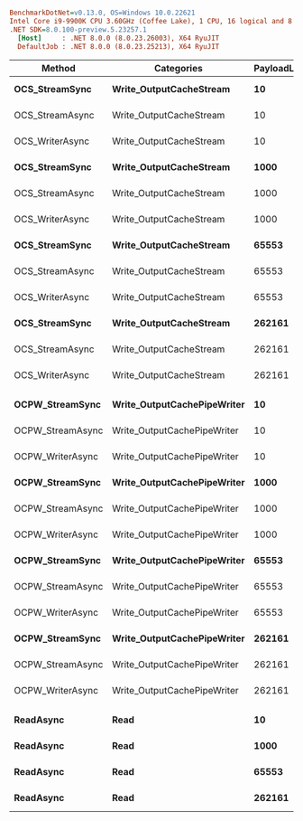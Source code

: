 ``` ini

BenchmarkDotNet=v0.13.0, OS=Windows 10.0.22621
Intel Core i9-9900K CPU 3.60GHz (Coffee Lake), 1 CPU, 16 logical and 8 physical cores
.NET SDK=8.0.100-preview.5.23257.1
  [Host]     : .NET 8.0.0 (8.0.23.26003), X64 RyuJIT
  DefaultJob : .NET 8.0.0 (8.0.23.25213), X64 RyuJIT


```
|           Method |                  Categories | PayloadLength |         Mean |     Error |    StdDev |   Gen 0 |   Gen 1 |   Gen 2 | Allocated |
|----------------- |---------------------------- |-------------- |-------------:|----------:|----------:|--------:|--------:|--------:|----------:|
|   **OCS_StreamSync** |     **Write_OutputCacheStream** |            **10** |     **939.3 ns** |   **7.84 ns** |   **6.55 ns** |  **0.0620** |       **-** |       **-** |     **520 B** |
|  OCS_StreamAsync |     Write_OutputCacheStream |            10 |     963.5 ns |   5.41 ns |   5.06 ns |  0.0610 |       - |       - |     520 B |
|  OCS_WriterAsync |     Write_OutputCacheStream |            10 |   1,166.8 ns |  10.92 ns |  10.21 ns |  0.1068 |       - |       - |     904 B |
|   **OCS_StreamSync** |     **Write_OutputCacheStream** |          **1000** |   **1,130.0 ns** |  **17.20 ns** |  **16.09 ns** |  **0.1793** |       **-** |       **-** |   **1,504 B** |
|  OCS_StreamAsync |     Write_OutputCacheStream |          1000 |   1,227.1 ns |   7.86 ns |   6.13 ns |  0.1793 |       - |       - |   1,504 B |
|  OCS_WriterAsync |     Write_OutputCacheStream |          1000 |   1,321.5 ns |   5.73 ns |   5.36 ns |  0.2251 |       - |       - |   1,888 B |
|   **OCS_StreamSync** |     **Write_OutputCacheStream** |         **65553** |  **15,172.9 ns** | **303.11 ns** | **253.11 ns** |  **7.8735** |  **1.5717** |       **-** |  **66,064 B** |
|  OCS_StreamAsync |     Write_OutputCacheStream |         65553 |  17,548.1 ns | 329.67 ns | 292.25 ns |  7.8735 |  1.5564 |       - |  66,064 B |
|  OCS_WriterAsync |     Write_OutputCacheStream |         65553 |  20,486.3 ns | 369.58 ns | 637.51 ns |  8.1177 |  1.6174 |       - |  68,594 B |
|   **OCS_StreamSync** |     **Write_OutputCacheStream** |        **262161** |  **80,801.4 ns** | **586.80 ns** | **520.19 ns** | **72.6318** | **72.5098** | **72.5098** | **263,158 B** |
|  OCS_StreamAsync |     Write_OutputCacheStream |        262161 |  91,073.7 ns | 379.99 ns | 355.44 ns | 72.9980 | 72.8760 | 72.8760 | 263,171 B |
|  OCS_WriterAsync |     Write_OutputCacheStream |        262161 | 103,216.1 ns | 652.99 ns | 545.28 ns | 74.0967 | 72.8760 | 72.8760 | 272,225 B |
|                  |                             |               |              |           |           |         |         |         |           |
|  **OCPW_StreamSync** | **Write_OutputCachePipeWriter** |            **10** |   **1,028.0 ns** |   **7.40 ns** |   **6.18 ns** |  **0.0725** |       **-** |       **-** |     **608 B** |
| OCPW_StreamAsync | Write_OutputCachePipeWriter |            10 |   1,028.2 ns |  19.10 ns |  18.76 ns |  0.0725 |       - |       - |     608 B |
| OCPW_WriterAsync | Write_OutputCachePipeWriter |            10 |     960.7 ns |   4.73 ns |   4.19 ns |  0.0668 |       - |       - |     568 B |
|  **OCPW_StreamSync** | **Write_OutputCachePipeWriter** |          **1000** |   **1,364.0 ns** |  **16.69 ns** |  **14.80 ns** |  **0.1888** |       **-** |       **-** |   **1,592 B** |
| OCPW_StreamAsync | Write_OutputCachePipeWriter |          1000 |   1,316.7 ns |   8.50 ns |   7.10 ns |  0.1888 |       - |       - |   1,592 B |
| OCPW_WriterAsync | Write_OutputCachePipeWriter |          1000 |   1,265.3 ns |   6.39 ns |   5.34 ns |  0.1850 |       - |       - |   1,552 B |
|  **OCPW_StreamSync** | **Write_OutputCachePipeWriter** |         **65553** |  **23,330.2 ns** | **461.65 ns** | **431.83 ns** |  **7.8735** |  **1.5564** |       **-** |  **66,152 B** |
| OCPW_StreamAsync | Write_OutputCachePipeWriter |         65553 |  20,562.3 ns | 218.20 ns | 193.43 ns |  7.8735 |  1.5564 |       - |  66,152 B |
| OCPW_WriterAsync | Write_OutputCachePipeWriter |         65553 |  17,493.3 ns | 344.30 ns | 322.06 ns |  7.8735 |  1.5564 |       - |  66,112 B |
|  **OCPW_StreamSync** | **Write_OutputCachePipeWriter** |        **262161** | **112,476.5 ns** | **663.35 ns** | **620.50 ns** | **73.2422** | **73.1201** | **73.1201** | **263,261 B** |
| OCPW_StreamAsync | Write_OutputCachePipeWriter |        262161 |  99,701.3 ns | 841.26 ns | 745.75 ns | 73.1201 | 72.9980 | 72.9980 | 263,248 B |
| OCPW_WriterAsync | Write_OutputCachePipeWriter |        262161 |  89,482.8 ns | 506.78 ns | 474.04 ns | 72.9980 | 72.8760 | 72.8760 | 263,207 B |
|                  |                             |               |              |           |           |         |         |         |           |
|        **ReadAsync** |                        **Read** |            **10** |     **410.4 ns** |   **5.78 ns** |   **5.12 ns** |  **0.0687** |       **-** |       **-** |     **576 B** |
|        **ReadAsync** |                        **Read** |          **1000** |     **407.7 ns** |   **1.94 ns** |   **1.51 ns** |  **0.0687** |       **-** |       **-** |     **576 B** |
|        **ReadAsync** |                        **Read** |         **65553** |     **414.7 ns** |   **5.36 ns** |   **5.01 ns** |  **0.0687** |       **-** |       **-** |     **576 B** |
|        **ReadAsync** |                        **Read** |        **262161** |     **486.4 ns** |   **2.25 ns** |   **2.10 ns** |  **0.0687** |       **-** |       **-** |     **576 B** |
